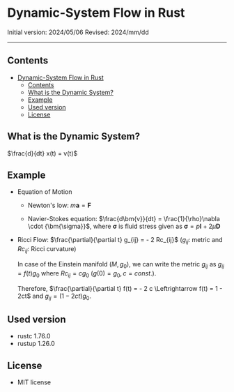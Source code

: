 # Dynamic-System Flow in Rust

Initial version: 2024/05/06
Revised: 2024/mm/dd

---

## Contents

- [Dynamic-System Flow in Rust](#dynamic-system-flow-in-rust)
  - [Contents](#contents)
  - [What is the Dynamic System?](#what-is-the-dynamic-system)
  - [Example](#example)
  - [Used version](#used-version)
  - [License](#license)

## What is the Dynamic System?

$\frac{d}{dt} x(t) = v(t)$

## Example

- Equation of Motion

  - Newton's low: $m\bm{a} = \bm{F}$

  - Navier-Stokes equation:
    $\frac{d\bm{v}}{dt} = \frac{1}{\rho}\nabla \cdot {\bm{\sigma}}$,
    where $\bm{\sigma}$ is fluid stress given as
    $\bm{\sigma} = p\bm{I} + 2\mu\bm{D}$

- Ricci Flow: $\frac{\partial}{\partial t} g_{ij} = - 2 Rc_{ij}$
  ($g_{ij}$: metric and $Rc_{ij}$: Ricci curvature)

  In case of the Einstein manifold $(M, g_0)$, we can write the metric $g_{ij}$ as
  $g_{ij} = f(t) g_0$ where $Rc_{ij} = c g_0$
  $(g(0) = g_0, c = const.)$.

  Therefore, $\frac{\partial}{\partial t} f(t) = - 2 c \Leftrightarrow f(t) = 1 - 2ct$ and $g_{ij} = (1 - 2ct) g_0$.

<!-- - Using Gnuplot and Plotters
  \*for instance, below: -->

<!-- <p align="center">
  <img src="rst\2d_laplace.png", width="80%">
  <img src="rst\2d_laplace2.png", width="80%">
</p> -->

## Used version

- rustc 1.76.0
- rustup 1.26.0

## License

- MIT license
